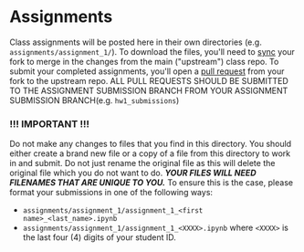 # Assignments

Class assignments will be posted here in their own directories (e.g. `assignments/assignment_1/`). To download the files, you'll need to [sync](https://docs.github.com/en/pull-requests/collaborating-with-pull-requests/working-with-forks/syncing-a-fork) your fork to merge in the changes from the main ("upstream") class repo. To submit your completed assignments, you'll open a [pull request](https://docs.github.com/en/pull-requests/collaborating-with-pull-requests/proposing-changes-to-your-work-with-pull-requests/creating-a-pull-request-from-a-fork) from your fork to the upstream repo. ALL PULL REQUESTS SHOULD BE SUBMITTED TO THE ASSIGNMENT SUBMISSION BRANCH FROM YOUR ASSIGNMENT SUBMISSION BRANCH(e.g. `hw1_submissions`)

### !!! IMPORTANT !!!
Do not make any changes to files that you find in this directory. You should either create a brand new file or a copy of a file from this directory to work in and submit. Do not just rename the original file as this will delete the original file which you do not want to do. ***YOUR FILES WILL NEED FILENAMES THAT ARE UNIQUE TO YOU.*** To ensure this is the case, please format your submissions in one of the following ways:
- `assignments/assignment_1/assignment_1_<first name>_<last_name>.ipynb`
- `assignments/assignment_1/assignment_1_<XXXX>.ipynb` where `<XXXX>` is the last four (4) digits of your student ID.



